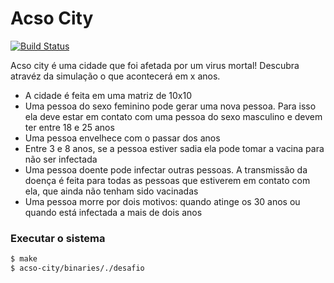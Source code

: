 # Acso City

[![Build Status](https://travis-ci.org/joemccann/dillinger.svg?branch=master)](https://travis-ci.org/joemccann/dillinger)

Acso city é uma cidade que foi afetada por um virus mortal! Descubra atravéz da simulação o que acontecerá em x anos.

  - A cidade é feita em uma matriz de 10x10
  - Uma pessoa do sexo feminino pode gerar uma nova pessoa. Para isso ela deve estar em contato com uma pessoa do sexo masculino e devem ter entre 18 e 25 anos
  - Uma pessoa envelhece com o passar dos anos
  - Entre 3 e 8 anos, se a pessoa estiver sadia ela pode tomar a vacina para não ser infectada
  - Uma pessoa doente pode infectar outras pessoas. A transmissão da doença é feita para todas as pessoas que estiverem em contato com ela, que ainda não tenham sido vacinadas
  - Uma pessoa morre por dois motivos: quando atinge os 30 anos ou quando está infectada a mais de dois anos

### Executar o sistema 

```sh
$ make
$ acso-city/binaries/./desafio 
```